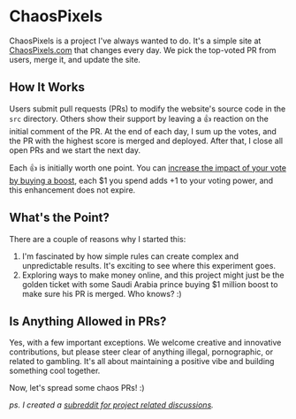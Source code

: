 # ChaosPixels

ChaosPixels is a project I've always wanted to do. It's a simple site at [ChaosPixels.com](https://chaospixels.com) that changes every day. We pick the top-voted PR from users, merge it, and update the site.

## How It Works
Users submit pull requests (PRs) to modify the website's source code in the `src` directory. Others show their support by leaving a 👍 reaction on the initial comment of the PR. At the end of each day, I sum up the votes, and the PR with the highest score is merged and deployed. After that, I close all open PRs and we start the next day.

Each 👍 is initially worth one point. You can [increase the impact of your vote by buying a boost](https://buy.stripe.com/28o6q4fjD2Uj7fi7ss), each $1 you spend adds +1 to your voting power, and this enhancement does not expire.

## What's the Point?

There are a couple of reasons why I started this:

1. I'm fascinated by how simple rules can create complex and unpredictable results. It's exciting to see where this experiment goes.
2. Exploring ways to make money online, and this project might just be the golden ticket with some Saudi Arabia prince buying $1 million boost to make sure his PR is merged. Who knows? :)

## Is Anything Allowed in PRs?

Yes, with a few important exceptions. We welcome creative and innovative contributions, but please steer clear of anything illegal, pornographic, or related to gambling. It's all about maintaining a positive vibe and building something cool together.

Now, let's spread some chaos PRs! :)

*ps. I created a [subreddit for project related discussions](https://www.reddit.com/r/ChaosPixels/).*
